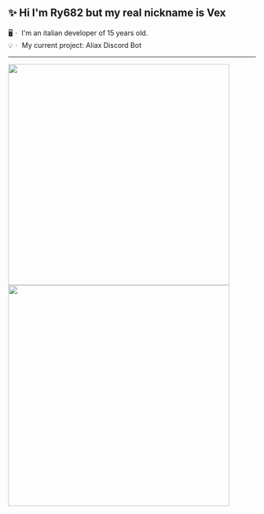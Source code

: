 <div align="left">
  <div>
    
## ✨ Hi I'm Ry682 but my real nickname is Vex  
🖥︲ I'm an italian developer of 15 years old.  
💡︲ My current project: Aliax Discord Bot
  </div>
</div>

<hr> 
<div align="left"> 
  <a href="https://discord.com/users/421282053888147456" target="_blank"><img width="450vh" src="https://github-readme-stats.vercel.app/api?username=Ry682&theme=rose_pine&show_icons=true&hide=contribs,prs&width=5000px&hide_border=true&count_private=true&custom_title=Ry682's+Stats"></a>
</div>
<div align="left"> 
  <a href="https://discord.com/users/421282053888147456" target="_blank"><img width="450vh" src="https://lanyard.cnrad.dev/api/421282053888147456"></a>
</div>



